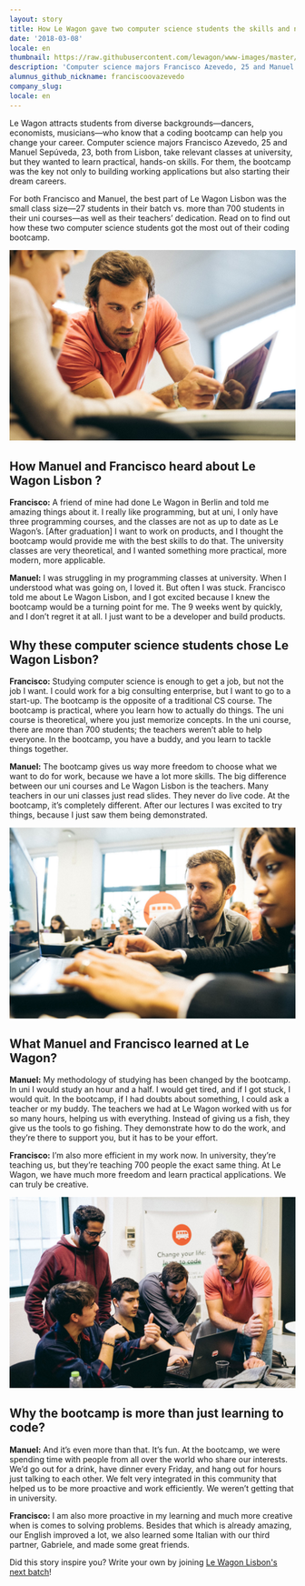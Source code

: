 ```yaml
---
layout: story
title: How Le Wagon gave two computer science students the skills and network to build their own products
date: '2018-03-08'
locale: en
thumbnail: https://raw.githubusercontent.com/lewagon/www-images/master/stories/francisco-and-manuel-1.jpg
description: 'Computer science majors Francisco Azevedo, 25 and Manuel Sepúveda, 23, both from Lisbon, take relevant classes at university, but they wanted to learn practical, hands-on skills.'
alumnus_github_nickname: franciscoovazevedo
company_slug:
locale: en
---
```


Le Wagon attracts students from diverse backgrounds—dancers, economists, musicians—who know that a coding bootcamp can help you change your career. Computer science majors Francisco Azevedo, 25 and Manuel Sepúveda, 23, both from Lisbon, take relevant classes at university, but they wanted to learn practical, hands-on skills. For them, the bootcamp was the key not only to building working applications but also starting their dream careers.

For both Francisco and Manuel, the best part of Le Wagon Lisbon was the small class size—27 students in their batch vs. more than 700 students in their uni courses—as well as their teachers’ dedication. Read on to find out how these two computer science students got the most out of their coding bootcamp.

<p><img src="https://raw.githubusercontent.com/lewagon/www-images/master/stories/francisco-and-manuel-2.jpg" alt="Manuel Sepúveda, Le Wagon Lisbon alumni"></p>


## How Manuel and Francisco heard about Le Wagon Lisbon ?

**Francisco:** A friend of mine had done Le Wagon in Berlin and told me amazing things about it. I really like programming, but at uni, I only have three programming courses, and the classes are not as up to date as Le Wagon’s. [After graduation] I want to work on products, and I thought the bootcamp would provide me with the best skills to do that. The university classes are very theoretical, and I wanted something more practical, more modern, more applicable.

**Manuel:** I was struggling in my programming classes at university. When I understood what was going on, I loved it. But often I was stuck. Francisco told me about Le Wagon Lisbon, and I got excited because I knew the bootcamp would be a turning point for me. The 9 weeks went by quickly, and I don’t regret it at all. I just want to be a developer and build products.

## Why these computer science students chose Le Wagon Lisbon?

**Francisco:** Studying computer science is enough to get a job, but not the job I want. I could work for a big consulting enterprise, but I want to go to a start-up. The bootcamp is the opposite of a traditional CS course. The bootcamp is practical, where you learn how to actually do things. The uni course is theoretical, where you just memorize concepts. In the uni course, there are more than 700 students; the teachers weren’t able to help everyone. In the bootcamp, you have a buddy, and you learn to tackle things together.

**Manuel:** The bootcamp gives us way more freedom to choose what we want to do for work, because we have a lot more skills. The big difference between our uni courses and Le Wagon Lisbon is the teachers. Many teachers in our uni classes just read slides. They never do live code. At the bootcamp, it’s completely different. After our lectures I was excited to try things, because I just saw them being demonstrated.

<p><img src="https://raw.githubusercontent.com/lewagon/www-images/master/stories/francisco-and-manuel-3.jpg" alt="Manuel Sepúveda and Francisco Azevedo, Le Wagon Lisbon alumni"></p>


## What Manuel and Francisco learned at Le Wagon?

**Manuel:** My methodology of studying has been changed by the bootcamp. In uni I would study an hour and a half. I would get tired, and if I got stuck, I would quit. In the bootcamp, if I had doubts about something, I could ask a teacher or my buddy. The teachers we had at Le Wagon worked with us for so many hours, helping us with everything. Instead of giving us a fish, they give us the tools to go fishing. They demonstrate how to do the work, and they’re there to support you, but it has to be your effort.

**Francisco:** I’m also more efficient in my work now. In university, they’re teaching us, but they’re teaching 700 people the exact same thing. At Le Wagon, we have much more freedom and learn practical applications. We can truly be creative.

<p><img src="https://raw.githubusercontent.com/lewagon/www-images/master/stories/francisco-and-manuel-4.jpg" alt="Francisco Azevedo, Le Wagon Lisbon alumni"></p>


## Why the bootcamp is more than just learning to code?

**Manuel:** And it’s even more than that. It’s fun. At the bootcamp, we were spending time with people from all over the world who share our interests. We’d go out for a drink, have dinner every Friday, and hang out for hours just talking to each other. We felt very integrated in this community that helped us to be more proactive and work efficiently. We weren’t getting that in university.

**Francisco:** I am also more proactive in my learning and much more creative when is comes to solving problems.  Besides that which is already amazing, our English improved a lot, we also learned some Italian with our third partner, Gabriele, and made some great friends.


Did this story inspire you? Write your own by joining [Le Wagon Lisbon's next batch](https://www.lewagon.com/apply/lisbon)!

